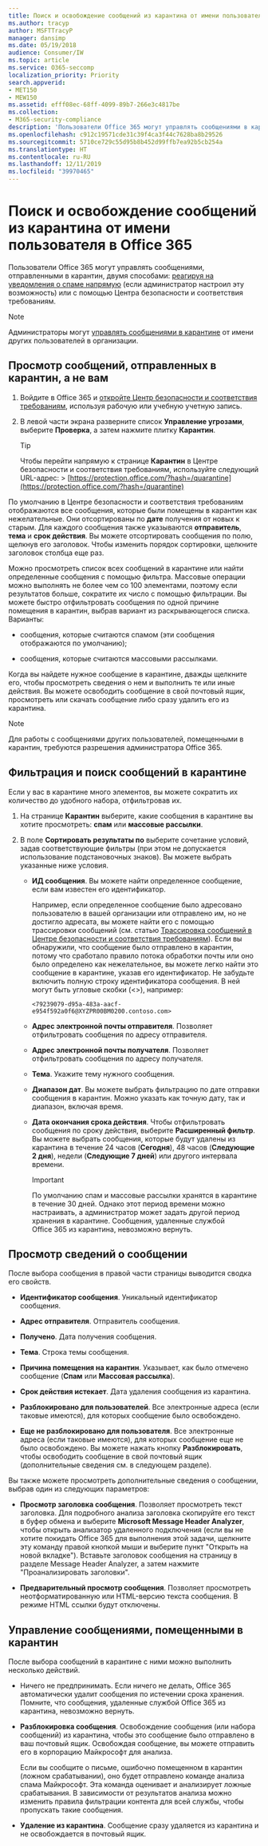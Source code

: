 ```yaml
---
title: Поиск и освобождение сообщений из карантина от имени пользователя в Office 365
ms.author: tracyp
author: MSFTTracyP
manager: dansimp
ms.date: 05/19/2018
audience: Consumer/IW
ms.topic: article
ms.service: O365-seccomp
localization_priority: Priority
search.appverid:
- MET150
- MEW150
ms.assetid: efff08ec-68ff-4099-89b7-266e3c4817be
ms.collection:
- M365-security-compliance
description: 'Пользователи Office 365 могут управлять сообщениями в карантине двумя способами: реагируя на уведомления о спаме (если ваш администратор настроил эту возможность) или с помощью функции карантина спама в Центре безопасности и соответствия требованиям.'
ms.openlocfilehash: c912c19571cde31c39f4ca3f44c7628ba8b29526
ms.sourcegitcommit: 5710ce729c55d95b8b452d99ffb7ea92b5cb254a
ms.translationtype: HT
ms.contentlocale: ru-RU
ms.lasthandoff: 12/11/2019
ms.locfileid: "39970465"
---
```

# <a name="find-and-release-quarantined-messages-as-a-user-in-office-365"></a>Поиск и освобождение сообщений из карантина от имени пользователя в Office 365

Пользователи Office 365 могут управлять сообщениями, отправленными в карантин, двумя способами: [реагируя на уведомления о спаме напрямую](use-spam-notifications-to-release-and-report-quarantined-messages.md) (если администратор настроил эту возможность) или с помощью Центра безопасности и соответствия требованиям.

> [!NOTE]
> Администраторы могут [управлять сообщениями в карантине](manage-quarantined-messages-and-files.md) от имени других пользователей в организации.

## <a name="view-messages-that-were-sent-to-quarantine-instead-of-to-you"></a>Просмотр сообщений, отправленных в карантин, а не вам

1. Войдите в Office 365 и [откройте Центр безопасности и соответствия требованиям](../../compliance/go-to-the-securitycompliance-center.md), используя рабочую или учебную учетную запись.

2. В левой части экрана разверните список **Управление угрозами**, выберите **Проверка**, а затем нажмите плитку **Карантин**.

    > [!TIP]
    > Чтобы перейти напрямую к странице **Карантин** в Центре безопасности и соответствия требованиям, используйте следующий URL-адрес: > [https://protection.office.com/?hash=/quarantine](https://protection.office.com/?hash=/quarantine)

По умолчанию в Центре безопасности и соответствия требованиям отображаются все сообщения, которые были помещены в карантин как нежелательные. Они отсортированы по **дате** получения от новых к старым. Для каждого сообщения также указываются **отправитель**, **тема** и **срок действия**. Вы можете отсортировать сообщения по полю, щелкнув его заголовок. Чтобы изменить порядок сортировки, щелкните заголовок столбца еще раз.

Можно просмотреть список всех сообщений в карантине или найти определенные сообщения с помощью фильтра. Массовые операции можно выполнять не более чем со 100 элементами, поэтому если результатов больше, сократите их число с помощью фильтрации. Вы можете быстро отфильтровать сообщения по одной причине помещения в карантин, выбрав вариант из раскрывающегося списка. Варианты:

- сообщения, которые считаются спамом (эти сообщения отображаются по умолчанию);

- сообщения, которые считаются массовыми рассылками.

Когда вы найдете нужное сообщение в карантине, дважды щелкните его, чтобы просмотреть сведения о нем и выполнить те или иные действия. Вы можете освободить сообщение в свой почтовый ящик, просмотреть или скачать сообщение либо сразу удалить его из карантина.

> [!NOTE]
> Для работы с сообщениями других пользователей, помещенными в карантин, требуются разрешения администратора Office 365.

## <a name="to-filter-and-find-quarantined-messages"></a>Фильтрация и поиск сообщений в карантине

Если у вас в карантине много элементов, вы можете сократить их количество до удобного набора, отфильтровав их.

1. На странице **Карантин** выберите, какие сообщения в карантине вы хотите просмотреть: **спам** или **массовые рассылки**.

2. В поле **Сортировать результаты по** выберите сочетание условий, задав соответствующие фильтры (при этом не допускается использование подстановочных знаков). Вы можете выбрать указанные ниже условия.

   - **ИД сообщения**. Вы можете найти определенное сообщение, если вам известен его идентификатор.

     Например, если определенное сообщение было адресовано пользователю в вашей организации или отправлено им, но не достигло адресата, вы можете найти его с помощью трассировки сообщений (см. статью [Трассировка сообщений в Центре безопасности и соответствия требованиям](message-trace-scc.md)). Если вы обнаружили, что сообщение было отправлено в карантин, потому что сработало правило потока обработки почты или оно было определено как нежелательное, вы можете легко найти это сообщение в карантине, указав его идентификатор. Не забудьте включить полную строку идентификатора сообщения. В ней могут быть угловые скобки (\<\>), например:

     `<79239079-d95a-483a-aacf-e954f592a0f6@XYZPR00BM0200.contoso.com>`

   - **Адрес электронной почты отправителя**. Позволяет отфильтровать сообщения по адресу отправителя.

   - **Адрес электронной почты получателя**. Позволяет отфильтровать сообщения по адресу получателя.

   - **Тема**. Укажите тему нужного сообщения.

   - **Диапазон дат**. Вы можете выбрать фильтрацию по дате отправки сообщения в карантин. Можно указать как точную дату, так и диапазон, включая время.

   - **Дата окончания срока действия**. Чтобы отфильтровать сообщения по сроку действия, выберите **Расширенный фильтр**. Вы можете выбрать сообщения, которые будут удалены из карантина в течение 24 часов (**Сегодня**), 48 часов (**Следующие 2 дня**), недели (**Следующие 7 дней**) или другого интервала времени.

     > [!IMPORTANT]
     > По умолчанию спам и массовые рассылки хранятся в карантине в течение 30 дней. Однако этот период времени можно настраивать, а администратор может задать другой период хранения в карантине. Сообщения, удаленные службой Office 365 из карантина, невозможно вернуть.

## <a name="view-details-for-a-specific-message"></a>Просмотр сведений о сообщении

После выбора сообщения в правой части страницы выводится сводка его свойств.

- **Идентификатор сообщения**. Уникальный идентификатор сообщения.

- **Адрес отправителя**. Отправитель сообщения.

- **Получено**. Дата получения сообщения.

- **Тема**. Строка темы сообщения.

- **Причина помещения на карантин**. Указывает, как было отмечено сообщение (**Спам** или **Массовая рассылка**).

- **Срок действия истекает**. Дата удаления сообщения из карантина.

- **Разблокировано для пользователей**. Все электронные адреса (если таковые имеются), для которых сообщение было освобождено.

- **Еще не разблокировано для пользователя**. Все электронные адреса (если таковые имеются), для которых сообщение еще не было освобождено. Вы можете нажать кнопку **Разблокировать**, чтобы освободить сообщение в свой почтовый ящик (дополнительные сведения см. в следующем разделе).

Вы также можете просмотреть дополнительные сведения о сообщении, выбрав один из следующих параметров:

- **Просмотр заголовка сообщения**. Позволяет просмотреть текст заголовка. Для подробного анализа заголовка скопируйте его текст в буфер обмена и выберите **Microsoft Message Header Analyzer**, чтобы открыть анализатор удаленного подключения (если вы не хотите покидать Office 365 для выполнения этой задачи, щелкните эту команду правой кнопкой мыши и выберите пункт "Открыть на новой вкладке"). Вставьте заголовок сообщения на страницу в разделе Message Header Analyzer, а затем нажмите "Проанализировать заголовки".

- **Предварительный просмотр сообщения**. Позволяет просмотреть неотформатированную или HTML-версию текста сообщения. В режиме HTML ссылки будут отключены.

## <a name="manage-your-quarantined-messages"></a>Управление сообщениями, помещенными в карантин

После выбора сообщений в карантине с ними можно выполнить несколько действий.

- Ничего не предпринимать. Если ничего не делать, Office 365 автоматически удалит сообщения по истечении срока хранения. Помните, что сообщения, удаленные службой Office 365 из карантина, невозможно вернуть.

- **Разблокировка сообщения**. Освобождение сообщения (или набора сообщений) из карантина, чтобы это сообщение было отправлено в ваш почтовый ящик. Освобождая сообщение, вы можете отправить его в корпорацию Майкрософт для анализа.

    Если вы сообщите о письме, ошибочно помещенном в карантин (ложном срабатывании), оно будет отправлено команде анализа спама Майкрософт. Эта команда оценивает и анализирует ложные срабатывания. В зависимости от результатов анализа можно изменить правила фильтрации контента для всей службы, чтобы пропускать такие сообщения.

- **Удаление из карантина**. Сообщение сразу удаляется из карантина и не освобождается в почтовый ящик.
